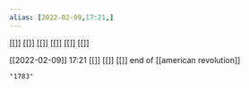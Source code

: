 ```yaml
---
alias: [2022-02-09,17:21,]
---
```

[[]] [[]]
[[]] [[]] [[]] [[]]

[[2022-02-09]] 17:21 [[]] [[]] [[]]
end of [[american revolution]]
```query
"1783"
```
